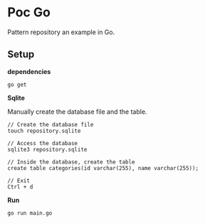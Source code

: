 # Poc Go

Pattern repository an example in Go.

## Setup

**dependencies**

```shell
go get
```

**Sqlite**

Manually create the database file and the table.

```shell
// Create the database file
touch repository.sqlite

// Access the database
sqlite3 repository.sqlite

// Inside the database, create the table
create table categories(id varchar(255), name varchar(255));

// Exit
Ctrl + d
```

**Run**

```shell
go run main.go
```
